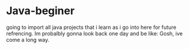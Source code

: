 # Java-beginer
going to import all java projects that i learn as i go into here for future refrencing.
Im probalbly gonna look back one day and be like: Gosh, ive come a long way.

